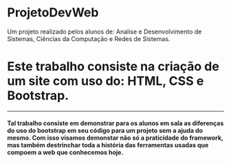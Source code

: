 # ProjetoDevWeb
Um projeto realizado pelos alunos de: Analise e Desenvolvimento de Sistemas, Ciências da Computação e Redes de Sistemas. 

<h1>
  Este trabalho consiste na criação de um site com uso do: HTML, CSS e Bootstrap.
</h1> 
<hr>
<h4>
  Tal trabalho consiste em demonstrar para os alunos em sala as diferenças do uso do bootstrap em seu código para um projeto sem a ajuda do mesmo. Com isso visamos demonstar não só a praticidade do framework, mas também destrinchar toda a história das ferramentas usadas que compoem a web que conhecemos hoje.
</h4>

